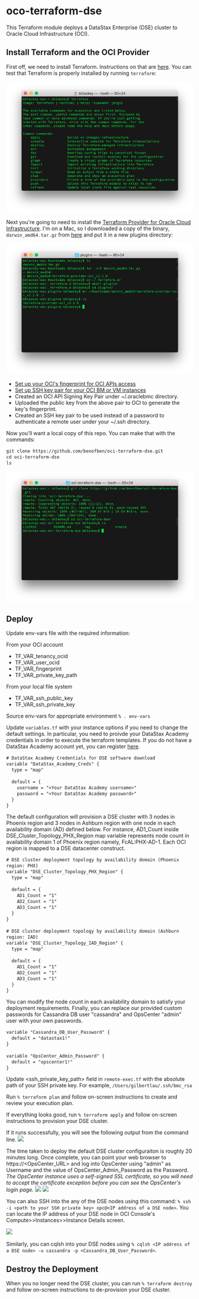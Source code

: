 # oco-terraform-dse
This Terraform module deploys a DataStax Enterprise (DSE) cluster to Oracle Cloud Infrastructure (OCI).

## Install Terraform and the OCI Provider
First off, we need to install Terraform.  Instructions on that are [here](https://www.terraform.io/intro/getting-started/install.html).  You can test that Terraform is properly installed by running `terraform`:

![](./img/1%20-%20terraform.png)

Next you're going to need to install the [Terraform Provider for Oracle Cloud Infrastructure](https://github.com/oracle/terraform-provider-baremetal/blob/master/README.md).  I'm on a Mac, so I downloaded a copy of the binary, `darwin_amd64.tar.gz` from [here](https://github.com/oracle/terraform-provider-oci/releases) and put it in a new plugins directory:

![](./img/2%20-%20provider.png)

* [Set up your OCI's fingerprint for OCI APIs access](https://docs.us-phoenix-1.oraclecloud.com/Content/API/Concepts/apisigningkey.htm)
* [Set up SSH key pair for your OCI BM or VM instances](https://docs.us-phoenix-1.oraclecloud.com/Content/GSG/Tasks/creatingkeys.htm)
* Created an OCI API Signing Key Pair under ~/.oraclebmc directory.
* Uploaded the public key from the above pair to OCI to generate the key's fingerprint.
* Created an SSH key pair to be used instead of a password to authenticate a remote user under your ~/.ssh directory.

Now you'll want a local copy of this repo.  You can make that with the commands:

    git clone https://github.com/benofben/oci-terraform-dse.git
    cd oci-terraform-dse
    ls

![](./img/3%20-%20git%20clone.png)

## Deploy
Update env-vars file with the required information:

From your OCI account
* TF_VAR_tenancy_ocid
* TF_VAR_user_ocid
* TF_VAR_fingerprint
* TF_VAR_private_key_path

From your local file system
* TF_VAR_ssh_public_key
* TF_VAR_ssh_private_key

Source env-vars for appropriate environment
`% . env-vars`

Update `variables.tf` with your instance options if you need to change the default settings.  In particular, you need to proivde your DataStax Academy credentials in order to execute the terraform templates. If you do not have a DataStax Academy account yet, you can register [here](https://academy.datastax.com/user/register?destination=home).

```
# DataStax Academy Credentials for DSE software download
variable "DataStax_Academy_Creds" {
  type = "map"

  default = {
    username = "<Your DataStax Academy username>"
    password = "<Your DataStax Academy password>"
  }
}
```

The default configuration will provision a DSE cluster with 3 nodes in Phoenix region and 3 nodes in Ashburn region with one node in each availability domain (AD) defined below.  For instance, AD1_Count inside DSE_Cluster_Topology_PHX_Region map variable represents node count in availability domain 1 of Phoenix region namely, FcAL:PHX-AD-1. Each OCI region is mapped to a DSE datacenter construct.

```
# DSE cluster deployment topology by availability domain (Phoenix region: PHX)
variable "DSE_Cluster_Topology_PHX_Region" {
  type = "map"

  default = {
    AD1_Count = "1"
    AD2_Count = "1"
    AD3_Count = "1"
  }
}

# DSE cluster deployment topology by availability domain (Ashburn region: IAD)
variable "DSE_Cluster_Topology_IAD_Region" {
  type = "map"

  default = {
    AD1_Count = "1"
    AD2_Count = "1"
    AD3_Count = "1"
  }
}
```

You can modify the node count in each availability domain to satisfy your deployment requirements.
Finally, you can replace our provided custom passwords for Cassandra DB user "cassandra" and OpsCenter "admin" user with your own passwords.

```
variable "Cassandra_DB_User_Password" {
  default = "datastax1!"
}

variable "OpsCenter_Admin_Password" {
  default = "opscenter1!"
}
```

Update \<ssh_private_key_path\> field in `remote-exec.tf` with the absolute path of your SSH private key. For example, `/Users/gilbertlau/.ssh/bmc_rsa`

Run `% terraform plan` and follow on-screen instructions to create and review your execution plan.

If everything looks good, run `% terraform apply` and follow on-screen instructions to provision your DSE cluster.

If it runs successfully, you will see the following output from the command line.
![](./img/terraform_apply.png)

The time taken to deploy the default DSE cluster configuraiton is roughly 20 minutes long. Once complete, you can point your web browser to https://<OpsCenter_URL> and log into OpsCenter using "admin" as Username and the value of OpsCenter_Admin_Password as the Password. *The OpsCenter instance uses a self-signed SSL certificate, so you will need to accept the certificate exception before you can see the OpsCenter's login page.*
![](./img/opsc_login.png)
![](./img/opsc_dashboard.png)

You can also SSH into the any of the DSE nodes using this command: `% ssh -i <path to your SSH private key> opc@<IP address of a DSE node>`.  You can locate the IP address of your DSE node in OCI Console's Compute>>Instances>>Instance Details screen.

![](./img/dse_ip.png)

Similarly, you can cqlsh into your DSE nodes using `% cqlsh <IP address of a DSE node> -u cassandra -p <Cassandra_DB_User_Password>`.

## Destroy the Deployment
When you no longer need the DSE cluster, you can run `% terraform destroy` and follow on-screen instructions to de-provision your DSE cluster.
